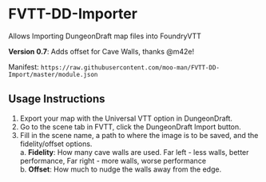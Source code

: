 # FVTT-DD-Importer
Allows Importing DungeonDraft map files into FoundryVTT

**Version 0.7**: Adds offset for Cave Walls, thanks @m42e!

Manifest: `https://raw.githubusercontent.com/moo-man/FVTT-DD-Import/master/module.json`


## Usage Instructions

1. Export your map with the Universal VTT option in DungeonDraft.
2. Go to the scene tab in FVTT, click the DungeonDraft Import button.
3. Fill in the scene name, a path to where the image is to be saved, and the fidelity/offset options.  
  a. **Fidelity**: How many cave walls are used. Far left - less walls, better performance, Far right - more walls, worse performance  
  b. **Offset**: How much to nudge the walls away from the edge.
